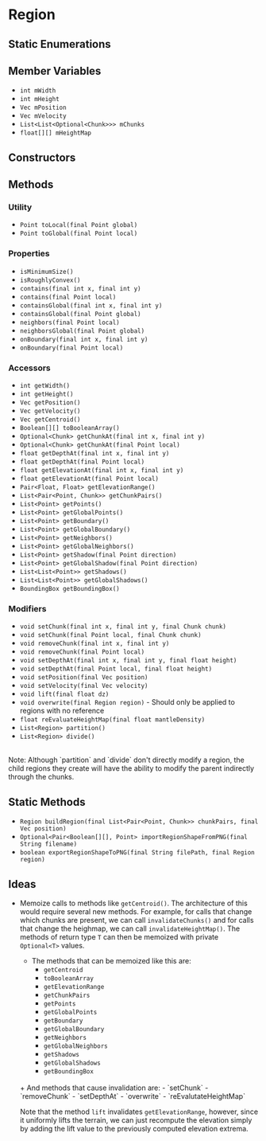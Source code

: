 
# Region

## Static Enumerations

## Member Variables

* `int mWidth`
* `int mHeight`
* `Vec mPosition`
* `Vec mVelocity`
* `List<List<Optional<Chunk>>> mChunks`
* `float[][] mHeightMap`

## Constructors



## Methods

### Utility

* `Point toLocal(final Point global)`
* `Point toGlobal(final Point local)`

### Properties

* `isMinimumSize()`
* `isRoughlyConvex()`
* `contains(final int x, final int y)`
* `contains(final Point local)`
* `containsGlobal(final int x, final int y)`
* `containsGlobal(final Point global)`
* `neighbors(final Point local)`
* `neighborsGlobal(final Point global)`
* `onBoundary(final int x, final int y)`
* `onBoundary(final Point local)`


### Accessors

* `int getWidth()`
* `int getHeight()`
* `Vec getPosition()`
* `Vec getVelocity()`
* `Vec getCentroid()`
* `Boolean[][] toBooleanArray()`
* `Optional<Chunk> getChunkAt(final int x, final int y)`
* `Optional<Chunk> getChunkAt(final Point local)`
* `float getDepthAt(final int x, final int y)`
* `float getDepthAt(final Point local)`
* `float getElevationAt(final int x, final int y)`
* `float getElevationAt(final Point local)`
* `Pair<Float, Float> getElevationRange()`
* `List<Pair<Point, Chunk>> getChunkPairs()`
* `List<Point> getPoints()`
* `List<Point> getGlobalPoints()`
* `List<Point> getBoundary()`
* `List<Point> getGlobalBoundary()`
* `List<Point> getNeighbors()`
* `List<Point> getGlobalNeighbors()`
* `List<Point> getShadow(final Point direction)`
* `List<Point> getGlobalShadow(final Point direction)`
* `List<List<Point>> getShadows()`
* `List<List<Point>> getGlobalShadows()`
* `BoundingBox getBoundingBox()`

### Modifiers

* `void setChunk(final int x, final int y, final Chunk chunk)`
* `void setChunk(final Point local, final Chunk chunk)`
* `void removeChunk(final int x, final int y)`
* `void removeChunk(final Point local)`
* `void setDepthAt(final int x, final int y, final float height)`
* `void setDepthAt(final Point local, final float height)`
* `void setPosition(final Vec position)`
* `void setVelocity(final Vec velocity)`
* `void lift(final float dz)`
* `void overwrite(final Region region)` - Should only be applied to regions with no reference
* `float reEvaluateHeightMap(final float mantleDensity)`
* `List<Region> partition()`
* `List<Region> divide()`
<br>
Note: Although `partition` and `divide` don't directly modify a region, the child regions they create will have the ability to modify the parent indirectly through the chunks.


## Static Methods

* `Region buildRegion(final List<Pair<Point, Chunk>> chunkPairs, final Vec position)`
* `Optional<Pair<Boolean[][], Point> importRegionShapeFromPNG(final String filename)`
* `boolean exportRegionShapeToPNG(final String filePath, final Region region)`



## Ideas

* Memoize calls to methods like `getCentroid()`. The architecture of this would require several new methods. For example, for calls that change which chunks are present, we can call `invalidateChunks()` and for calls that change the heighmap, we can call `invalidateHeightMap()`. The methods of return type `T` can then be memoized with private `Optional<T>` values.
    + The methods that can be memoized like this are:
        - `getCentroid`
        - `toBooleanArray`
        - `getElevationRange`
        - `getChunkPairs`
        - `getPoints`
        - `getGlobalPoints`
        - `getBoundary`
        - `getGlobalBoundary`
        - `getNeighbors`
        - `getGlobalNeighbors`
        - `getShadows`
        - `getGlobalShadows`
        - `getBoundingBox`
    <br>
    + And methods that cause invalidation are:
        - `setChunk`
        - `removeChunk`
        - `setDepthAt`
        - `overwrite`
        - `reEvalutateHeightMap`

    Note that the method `lift` invalidates `getElevationRange`, however, since it uniformly lifts the terrain, we can just recompute the elevation simply by adding the lift value to the previously computed elevation extrema.
